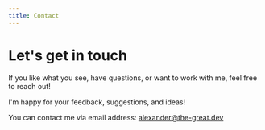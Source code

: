 ```yaml
---
title: Contact
---
```


# Let's get in touch

If you like what you see, have questions, or want to work with me, feel free to reach out!

I'm happy for your feedback, suggestions, and ideas!

You can contact me via email address: [alexander@the-great.dev](mailto:alexander@the-great.dev)
